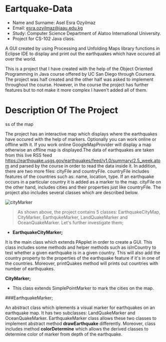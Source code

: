 Eartquake-Data
==================================================================

- Name and Surname: Asel Esra Ozyilmaz
- Email: esra.ozyilmaz@iaau.edu.kg
- Study: Computer Science Department of Alatoo International University.
- Project for CS-102 Java class.

A GUI created by using Processing and Unfolding Maps library functions in Eclipse IDE to display and print out the earthquakes which have occured all over the world.

This is a project that I have created with the help of the Object Oriented Programming in Java course offered by 
UC San Diego through Coursera. The project was half created and the other half was asked to implement throughout the course. However, in the course the project has further features but to not make it more complex I haven't added all of them.

# Description Of The Project

ss of the map

The project has an interactive map which displays where the earthquakes have occured with the help of markers. Optionally you can work online or offline with it. If you work online GoogleMapProvider will display a map otherwise an offline map is displayed.The data of earthquakes are taken from this live RSS feed https://earthquake.usgs.gov/earthquakes/feed/v1.0/summary/2.5_week.atom and parsed by the course in order to read the data inside it. In addition, there are two more files: cityFile and countryFile. countryFile includes features of the countries such as: name, location, type. If an earthquake occurs in a particular country it is added as a marker to the map. cityFile on the other hand, includes cities and their properties just like countryFile. The project also includes several classes which are described below.

![cityMarker](https://user-images.githubusercontent.com/64264345/81471618-325a4780-9214-11ea-8e99-df2282f58376.png) 

> As shown above, the project contains 5 classes: EarthquakeCityMap, CityMarker, EarthqukeMarker, LandQuakeMarker and OceanQuakeMarker. Let's further investigate them;

- **EarthquakeCityMarker;**

It is the main class which extends PApplet in order to create a GUI. This class includes some methods and helper methods such as isInCountry to test whether a given earthquake is in a given country. This will also add the country property to the properties of the earthquake feature if it's in one of the countries. Moreover, printQuakes method will prints out countries with number of earthquakes.

 **CityMarker;**
 
- This class extends SimplePointMarker to mark the cities on the map.

###EarthquakeMarker;

An abstract class which iplements a visual marker for earthquakes on an earthquake map. It has two subclasses: LandQuakeMarker and OceanQuakeMarker. EarthquakeMarker class allows these two classes to implement abstract method **drawEarthquake** differently. Moreover, class includes method **colorDetermine** which allows the derived classes to determine color of marker from depth of the earthquake.




